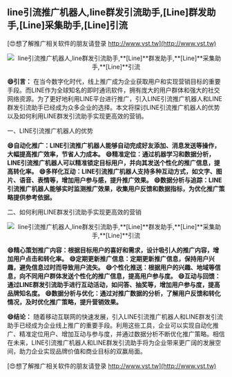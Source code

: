 ## **line引流推广机器人,line群发引流助手,**[Line]**群发助手,**[Line]**采集助手,**[Line]**引流**

[😍想了解推广相关软件的朋友请登录 http://www.vst.tw](http://www.vst.tw)

 <center><img src="https://vst.tw/MP4/tuiguang/png/0.png" alt="line引流推广机器人,line群发引流助手,**[Line]**群发助手,**[Line]**采集助手,**[Line]**引流"></center>

**😄引言：**
在当今数字化时代，线上推广成为企业获取用户和实现营销目标的重要手段。而LINE作为全球知名的即时通讯软件，拥有庞大的用户群体和强大的社交网络资源。为了更好地利用LINE平台进行推广，引入LINE引流推广机器人和LINE群发引流助手已经成为众多企业的选择。本文将探讨LINE引流推广机器人的优势以及如何利用LINE群发引流助手实现更高效的营销。

一、LINE引流推广机器人的优势

**😄自动化推广：LINE引流推广机器人能够自动完成好友添加、消息发送等操作，大幅提高推广效率，节省人力成本。**
**😄精准定位：通过机器学习和数据分析，LINE引流推广机器人可以精准锁定目标用户，并向其发送个性化的推广信息，提高转化率。**
**😄多样化互动：LINE引流推广机器人支持多种互动方式，如文字、图片、语音、表情等，增加用户参与感，提升推广效果。**
**😄数据分析与追踪：LINE引流推广机器人能够实时监测推广效果，收集用户反馈和数据指标，为优化推广策略提供参考依据。**

二、如何利用LINE群发引流助手实现更高效的营销

 <center><img src="https://vst.tw/MP4/tuiguang/png/4.png" alt="line引流推广机器人,line群发引流助手,**[Line]**群发助手,**[Line]**采集助手,**[Line]**引流"></center>

**😄精心策划推广内容：根据目标用户的喜好和需求，设计吸引人的推广内容，增加用户点击和转化率。**
**😄定期更新推广信息：定期更新推广信息，保持用户兴趣，避免信息过时而导致用户流失。**
**😄个性化推送：根据用户的兴趣、地域等信息，向不同用户群体发送个性化的推广信息，提高用户参与度。**
**😄互动与回馈：通过LINE群发引流助手进行互动活动，如问答、抽奖等，增加用户参与度，提高品牌知名度。**
**😄数据分析与优化：通过对推广数据的分析，了解用户反馈和转化情况，及时优化推广策略，提升营销效果。**

**😄结论：**
随着移动互联网的快速发展，引入LINE引流推广机器人和LINE群发引流助手已经成为企业线上推广的重要手段。利用这些工具，企业可以实现自动化推广、精准定位用户、增加互动与参与度，并通过数据分析不断优化推广策略。相信在未来，LINE引流推广机器人和LINE群发引流助手将为企业带来更广阔的发展空间，助力企业实现品牌价值和商业目标的双赢局面。

[😍想了解推广相关软件的朋友请登录 http://www.vst.tw](http://www.vst.tw)



